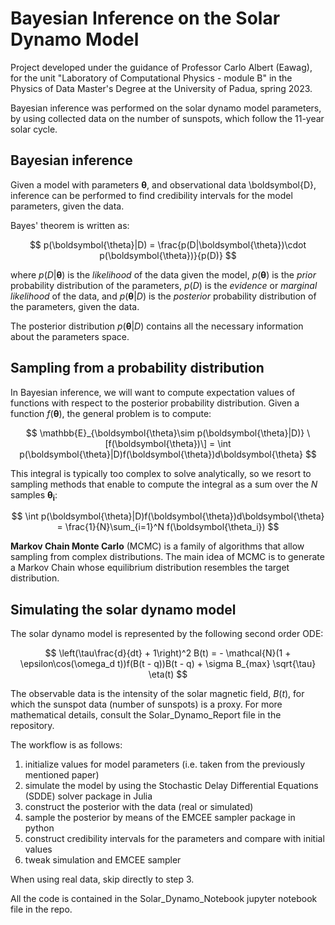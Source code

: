 # Bayesian Inference on the Solar Dynamo Model
Project developed under the guidance of Professor Carlo Albert (Eawag), for the unit "Laboratory of Computational Physics - module B" in the Physics of Data Master's Degree at the University of Padua, spring 2023.

Bayesian inference was performed on the solar dynamo model parameters, by using collected data on the number of sunspots, which follow the 11-year solar cycle. 



## Bayesian inference

Given a model with parameters $\boldsymbol{\theta}$, and observational data \boldsymbol{D}, inference can be performed to find credibility intervals for the model parameters, given the data.

Bayes' theorem is written as:

$$
p(\boldsymbol{\theta}|D) = \frac{p(D|\boldsymbol{\theta})\cdot p(\boldsymbol{\theta})}{p(D)}
$$

where $p(D|\boldsymbol{\theta})$ is the _likelihood_ of the data given the model, $p(\boldsymbol{\theta})$ is the _prior_ probability distribution of the parameters, $p(D)$ is the _evidence_ or _marginal likelihood_ of the data, and $p(\boldsymbol{\theta}|D)$ is the _posterior_ probability distribution of the parameters, given the data.

The posterior distribution $p(\boldsymbol{\theta}|D)$ contains all the necessary information about the parameters space. 



## Sampling from a probability distribution

In Bayesian inference, we will want to compute expectation values of functions with respect to the posterior probability distribution. Given a function $f(\boldsymbol{\theta})$, the general problem is to compute:

$$
\mathbb{E}_{\boldsymbol{\theta}\sim p(\boldsymbol{\theta}|D)} \[f(\boldsymbol{\theta})\] = \int p(\boldsymbol{\theta}|D)f(\boldsymbol{\theta})d\boldsymbol{\theta}
$$

This integral is typically too complex to solve analytically, so we resort to sampling methods that enable to compute the integral as a sum over the $N$ samples $\boldsymbol{\theta_i}$:

$$
\int p(\boldsymbol{\theta}|D)f(\boldsymbol{\theta})d\boldsymbol{\theta} = \frac{1}{N}\sum_{i=1}^N f(\boldsymbol{\theta_i})  
$$

**Markov Chain Monte Carlo** (MCMC) is a family of algorithms that allow sampling from complex distributions. The main idea of MCMC is to generate a Markov Chain whose equilibrium distribution resembles the target distribution. 



## Simulating the solar dynamo model

The solar dynamo model is represented by the following second order ODE:

$$
\left(\tau\frac{d}{dt} + 1\right)^2 B(t) = - \mathcal{N}(1 + \epsilon\cos(\omega_d t))f(B(t - q))B(t - q) + \sigma B_{max} \sqrt{\tau} \eta(t)
$$

The observable data is the intensity of the solar magnetic field, $B(t)$, for which the sunspot data (number of sunspots) is a proxy. For more mathematical details, consult the Solar_Dynamo_Report file in the repository. 

The workflow is as follows:

1) initialize values for model parameters (i.e. taken from the previously mentioned paper)
2) simulate the model by using the Stochastic Delay Differential Equations (SDDE) solver package in Julia
3) construct the posterior with the data (real or simulated)
4) sample the posterior by means of the EMCEE sampler package in python
5) construct credibility intervals for the parameters and compare with initial values
6) tweak simulation and EMCEE sampler

When using real data, skip directly to step 3. 

All the code is contained in the Solar_Dynamo_Notebook jupyter notebook file in the repo.
